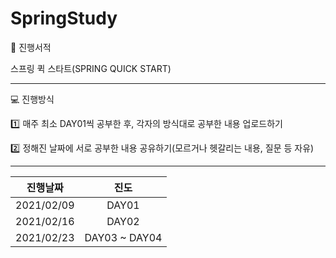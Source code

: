 # SpringStudy


:book: 진행서적

스프링 퀵 스타트(SPRING QUICK START)

---

:computer: 진행방식 

:one: 매주 최소 DAY01씩 공부한 후, 각자의 방식대로 공부한 내용 업로드하기

:two: 정해진 날짜에 서로 공부한 내용 공유하기(모르거나 헷갈리는 내용, 질문 등 자유)

---

|  진행날짜  | 진도  |
| :--------: | :---: |
| 2021/02/09 | DAY01 |
| 2021/02/16 | DAY02 |
| 2021/02/23 | DAY03 ~ DAY04 |
